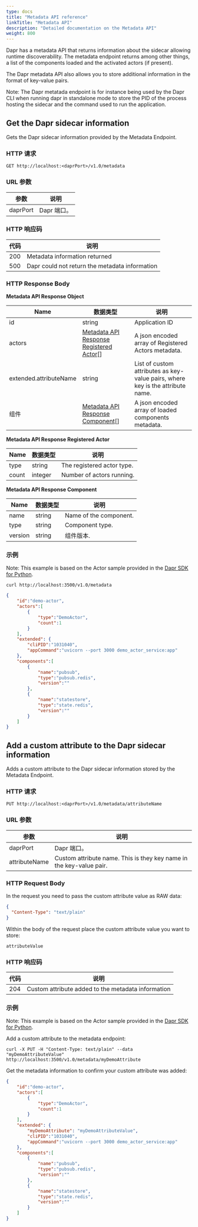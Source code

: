 ```yaml
---
type: docs
title: "Metadata API reference"
linkTitle: "Metadata API"
description: "Detailed documentation on the Metadata API"
weight: 800
---
```


Dapr has a metadata API that returns information about the sidecar allowing runtime discoverability. The metadata endpoint returns among other things, a list of the components loaded and the activated actors (if present).

The Dapr metadata API also allows you to store additional information in the format of key-value pairs.

Note: The Dapr metatada endpoint is for instance being used by the Dapr CLI when running dapr in standalone mode to store the PID of the process hosting the sidecar and the command used to run the application.

## Get the Dapr sidecar information

Gets the Dapr sidecar information provided by the Metadata Endpoint.

### HTTP 请求

```
GET http://localhost:<daprPort>/v1.0/metadata
```

### URL 参数

| 参数       | 说明       |
| -------- | -------- |
| daprPort | Dapr 端口。 |

### HTTP 响应码

| 代码  | 说明                                             |
| --- | ---------------------------------------------- |
| 200 | Metadata information returned                  |
| 500 | Dapr could not return the metadata information |

### HTTP Response Body

**Metadata API Response Object**

| Name                   | 数据类型                                                                  | 说明                                                                             |
| ---------------------- | --------------------------------------------------------------------- | ------------------------------------------------------------------------------ |
| id                     | string                                                                | Application ID                                                                 |
| actors                 | [Metadata API Response Registered Actor](#metadataapiresponseactor)[] | A json encoded array of Registered Actors metadata.                            |
| extended.attributeName | string                                                                | List of custom attributes as key-value pairs, where key is the attribute name. |
| 组件                     | [Metadata API Response Component](#metadataapiresponsecomponent)[]    | A json encoded array of loaded components metadata.                            |

<a id="metadataapiresponseactor"></a>**Metadata API Response Registered Actor**

| Name  | 数据类型    | 说明                         |
| ----- | ------- | -------------------------- |
| type  | string  | The registered actor type. |
| count | integer | Number of actors running.  |

<a id="metadataapiresponsecomponent"></a>**Metadata API Response Component**

| Name    | 数据类型   | 说明                     |
| ------- | ------ | ---------------------- |
| name    | string | Name of the component. |
| type    | string | Component type.        |
| version | string | 组件版本.                  |

### 示例

Note: This example is based on the Actor sample provided in the [Dapr SDK for Python](https://github.com/dapr/python-sdk/tree/master/examples/demo_actor).

```shell
curl http://localhost:3500/v1.0/metadata
```

```json
{
    "id":"demo-actor",
    "actors":[
        {
            "type":"DemoActor",
            "count":1
        }
    ],
    "extended": {
        "cliPID":"1031040",
        "appCommand":"uvicorn --port 3000 demo_actor_service:app"
    },
    "components":[
        {
            "name":"pubsub",
            "type":"pubsub.redis",
            "version":""
        },
        {
            "name":"statestore",
            "type":"state.redis",
            "version":""
        }
    ]
}
```

## Add a custom attribute to the Dapr sidecar information

Adds a custom attribute to the Dapr sidecar information stored by the Metadata Endpoint.

### HTTP 请求

```
PUT http://localhost:<daprPort>/v1.0/metadata/attributeName
```

### URL 参数

| 参数            | 说明                                                                  |
| ------------- | ------------------------------------------------------------------- |
| daprPort      | Dapr 端口。                                                            |
| attributeName | Custom attribute name. This is they key name in the key-value pair. |

### HTTP Request Body

In the request you need to pass the custom attribute value as RAW data:

```json
{
  "Content-Type": "text/plain"
}
```

Within the body of the request place the custom attribute value you want to store:

```
attributeValue
```

### HTTP 响应码

| 代码  | 说明                                                 |
| --- | -------------------------------------------------- |
| 204 | Custom attribute added to the metadata information |

### 示例

Note: This example is based on the Actor sample provided in the [Dapr SDK for Python](https://github.com/dapr/python-sdk/tree/master/examples/demo_actor).

Add a custom attribute to the metadata endpoint:

```shell
curl -X PUT -H "Content-Type: text/plain" --data "myDemoAttributeValue" http://localhost:3500/v1.0/metadata/myDemoAttribute
```

Get the metadata information to confirm your custom attribute was added:

```json
{
    "id":"demo-actor",
    "actors":[
        {
            "type":"DemoActor",
            "count":1
        }
    ],
    "extended": {
        "myDemoAttribute": "myDemoAttributeValue",
        "cliPID":"1031040",
        "appCommand":"uvicorn --port 3000 demo_actor_service:app"
    },
    "components":[
        {
            "name":"pubsub",
            "type":"pubsub.redis",
            "version":""
        },
        {
            "name":"statestore",
            "type":"state.redis",
            "version":""
        }
    ]
}
```



